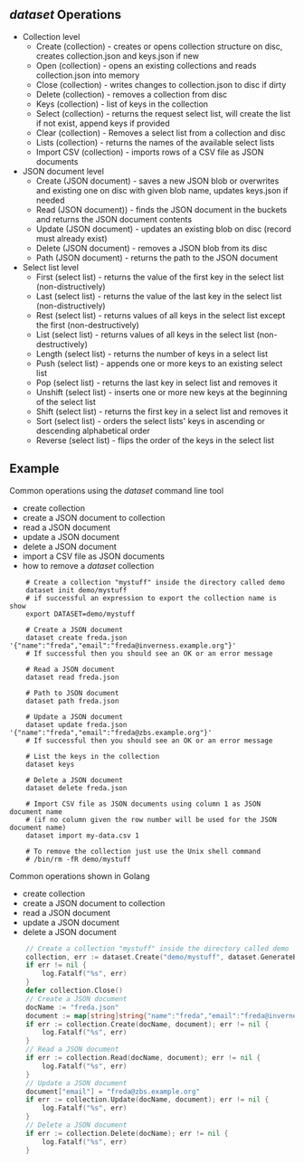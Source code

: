 
## _dataset_ Operations

+ Collection level 
    + Create (collection) - creates or opens collection structure on disc, creates collection.json and keys.json if new
    + Open (collection) - opens an existing collections and reads collection.json into memory
    + Close (collection) - writes changes to collection.json to disc if dirty
    + Delete (collection) - removes a collection from disc
    + Keys (collection) - list of keys in the collection
    + Select (collection) - returns the request select list, will create the list if not exist, append keys if provided
    + Clear (collection) - Removes a select list from a collection and disc
    + Lists (collection) - returns the names of the available select lists
    + Import CSV (collection) - imports rows of a CSV file as JSON documents
+ JSON document level
    + Create (JSON document) - saves a new JSON blob or overwrites and existing one on  disc with given blob name, updates keys.json if needed
    + Read (JSON document)) - finds the JSON document in the buckets and returns the JSON document contents
    + Update (JSON document) - updates an existing blob on disc (record must already exist)
    + Delete (JSON document) - removes a JSON blob from its disc
    + Path (JSON document) - returns the path to the JSON document
+ Select list level
    + First (select list) - returns the value of the first key in the select list (non-distructively)
    + Last (select list) - returns the value of the last key in the select list (non-distructively)
    + Rest (select list) - returns values of all keys in the select list except the first (non-destructively)
    + List (select list) - returns values of all keys in the select list (non-destructively)
    + Length (select list) - returns the number of keys in a select list
    + Push (select list) - appends one or more keys to an existing select list
    + Pop (select list) - returns the last key in select list and removes it
    + Unshift (select list) - inserts one or more new keys at the beginning of the select list
    + Shift (select list) - returns the first key in a select list and removes it
    + Sort (select list) - orders the select lists' keys in ascending or descending alphabetical order
    + Reverse (select list) - flips the order of the keys in the select list

## Example

Common operations using the *dataset* command line tool

+ create collection
+ create a JSON document to collection
+ read a JSON document
+ update a JSON document
+ delete a JSON document
+ import a CSV file as JSON documents
+ how to remove a *dataset* collection

```shell
    # Create a collection "mystuff" inside the directory called demo
    dataset init demo/mystuff
    # if successful an expression to export the collection name is show
    export DATASET=demo/mystuff

    # Create a JSON document 
    dataset create freda.json '{"name":"freda","email":"freda@inverness.example.org"}'
    # If successful then you should see an OK or an error message

    # Read a JSON document
    dataset read freda.json

    # Path to JSON document
    dataset path freda.json

    # Update a JSON document
    dataset update freda.json '{"name":"freda","email":"freda@zbs.example.org"}'
    # If successful then you should see an OK or an error message

    # List the keys in the collection
    dataset keys

    # Delete a JSON document
    dataset delete freda.json

    # Import CSV file as JSON documents using column 1 as JSON document name
    # (if no column given the row number will be used for the JSON document name)
    dataset import my-data.csv 1

    # To remove the collection just use the Unix shell command
    # /bin/rm -fR demo/mystuff
```

Common operations shown in Golang

+ create collection
+ create a JSON document to collection
+ read a JSON document
+ update a JSON document
+ delete a JSON document

```go
    // Create a collection "mystuff" inside the directory called demo
    collection, err := dataset.Create("demo/mystuff", dataset.GenerateBucketNames("ab", 2))
    if err != nil {
        log.Fatalf("%s", err)
    }
    defer collection.Close()
    // Create a JSON document 
    docName := "freda.json"
    document := map[string]string{"name":"freda","email":"freda@inverness.example.org"}
    if err := collection.Create(docName, document); err != nil {
        log.Fatalf("%s", err)
    }
    // Read a JSON document
    if err := collection.Read(docName, document); err != nil {
        log.Fatalf("%s", err)
    }
    // Update a JSON document
    document["email"] = "freda@zbs.example.org"
    if err := collection.Update(docName, document); err != nil {
        log.Fatalf("%s", err)
    }
    // Delete a JSON document
    if err := collection.Delete(docName); err != nil {
        log.Fatalf("%s", err)
    }
```

